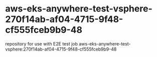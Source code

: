 # aws-eks-anywhere-test-vsphere-270f14ab-af04-4715-9f48-cf555fceb9b9-48
repository for use with E2E test job aws-eks-anywhere-test-vsphere:270f14ab-af04-4715-9f48-cf555fceb9b9-48
